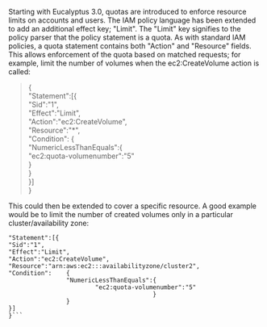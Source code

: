 Starting with Eucalyptus 3.0, quotas are introduced to enforce resource limits on accounts and users.  The IAM policy language has been extended to add an additional effect key; "Limit".  The "Limit" key signifies to the policy parser that the policy statement is a quota. As with standard IAM policies, a quota statement contains both "Action" and "Resource" fields. This allows enforcement of the quota based on matched requests; for example, limit the number of volumes when the ec2:CreateVolume action is called:

>{  
>"Statement":[{  
>"Sid":"1",  
>"Effect":"Limit",  
>"Action":"ec2:CreateVolume",  
>"Resource":"*",  
>"Condition":    {  
>                "NumericLessThanEquals":{  
>                        "ec2:quota-volumenumber":"5"  
>                                        }  
>                }  
>}]  
>}  

This could then be extended to cover a specific resource.  A good example would be to limit the number of created volumes only in a particular cluster/availability zone:

```{
"Statement":[{  
"Sid":"1",  
"Effect":"Limit",  
"Action":"ec2:CreateVolume",  
"Resource":"arn:aws:ec2:::availabilityzone/cluster2",  
"Condition":    {  
                "NumericLessThanEquals":{  
                        "ec2:quota-volumenumber":"5"  
                                        }  
                }  
}]  
}```  


